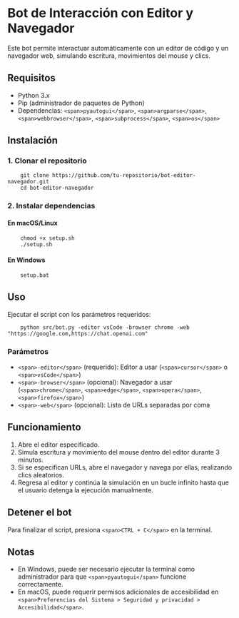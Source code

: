 # Bot de Interacción con Editor y Navegador

Este bot permite interactuar automáticamente con un editor de código y un navegador web, simulando escritura, movimientos del mouse y clics.

## Requisitos

* Python 3.x
* Pip (administrador de paquetes de Python)
* Dependencias: `<span>pyautogui</span>`, `<span>argparse</span>`, `<span>webbrowser</span>`, `<span>subprocess</span>`, `<span>os</span>`

## Instalación

### 1. Clonar el repositorio

```
    git clone https://github.com/tu-repositorio/bot-editor-navegador.git
    cd bot-editor-navegador
```

### 2. Instalar dependencias

#### En macOS/Linux

```
    chmod +x setup.sh
    ./setup.sh
```

#### En Windows

```
    setup.bat
```

## Uso

Ejecutar el script con los parámetros requeridos:

```
    python src/bot.py -editor vsCode -browser chrome -web "https://google.com,https://chat.openai.com"
```

### Parámetros

* `<span>-editor</span>` (requerido): Editor a usar (`<span>cursor</span>` o `<span>vsCode</span>`)
* `<span>-browser</span>` (opcional): Navegador a usar (`<span>chrome</span>`, `<span>edge</span>`, `<span>opera</span>`, `<span>firefox</span>`)
* `<span>-web</span>` (opcional): Lista de URLs separadas por coma

## Funcionamiento

1. Abre el editor especificado.
2. Simula escritura y movimiento del mouse dentro del editor durante 3 minutos.
3. Si se especifican URLs, abre el navegador y navega por ellas, realizando clics aleatorios.
4. Regresa al editor y continúa la simulación en un bucle infinito hasta que el usuario detenga la ejecución manualmente.

## Detener el bot

Para finalizar el script, presiona `<span>CTRL + C</span>` en la terminal.

## Notas

* En Windows, puede ser necesario ejecutar la terminal como administrador para que `<span>pyautogui</span>` funcione correctamente.
* En macOS, puede requerir permisos adicionales de accesibilidad en `<span>Preferencias del Sistema > Seguridad y privacidad > Accesibilidad</span>`.
